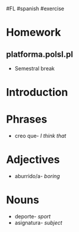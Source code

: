 #FL #spanish #exercise 

# Homework
## platforma.polsl.pl
- Semestral break

# Introduction

# Phrases
- creo que- *I think that*

# Adjectives
- aburrido/a- *boring*

# Nouns
- deporte- *sport*
- asignatura- *subject*